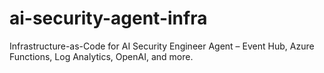 # ai-security-agent-infra
Infrastructure-as-Code for AI Security Engineer Agent – Event Hub, Azure Functions, Log Analytics, OpenAI, and more.
